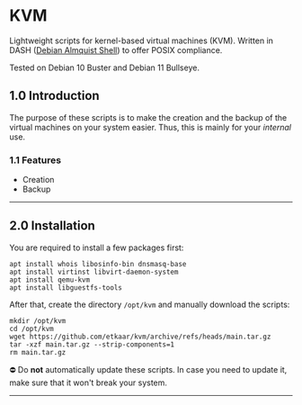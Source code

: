 # KVM
Lightweight scripts for kernel-based virtual machines (KVM). Written in DASH ([Debian Almquist Shell](https://wiki.archlinux.org/title/Dash)) to offer POSIX compliance.

Tested on Debian 10 Buster and Debian 11 Bullseye.

## 1.0 Introduction

The purpose of these scripts is to make the creation and the backup of the virtual machines on your system easier. Thus, this is mainly for your *internal* use.

### 1.1 Features

- Creation
- Backup

---

## 2.0 Installation

You are required to install a few packages first:

```
apt install whois libosinfo-bin dnsmasq-base
apt install virtinst libvirt-daemon-system
apt install qemu-kvm
apt install libguestfs-tools
```

After that, create the directory `/opt/kvm` and manually download the scripts:

```
mkdir /opt/kvm
cd /opt/kvm
wget https://github.com/etkaar/kvm/archive/refs/heads/main.tar.gz
tar -xzf main.tar.gz --strip-components=1
rm main.tar.gz
```

⛔️ Do **not** automatically update these scripts. In case you need to update it, make sure that it won't break your system.

---



